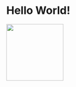 # Hello World!
<img src="https://45.media.tumblr.com/1defa7ae4ea76e1ac83d605ecea4af15/tumblr_o5rx1iUrLP1sn1c8fo1_400.gif" width="150">

